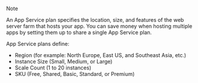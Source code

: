 > [!NOTE]
> An App Service plan specifies the location, size, and features of the web server farm that hosts your app. You can save money when hosting multiple apps by setting them up to share a single App Service plan.
>
> App Service plans define:
> * Region (for example: North Europe, East US, and Southeast Asia, etc.)
> * Instance Size (Small, Medium, or Large)
> * Scale Count (1 to 20 instances)
> * SKU (Free, Shared, Basic, Standard, or Premium)
> 